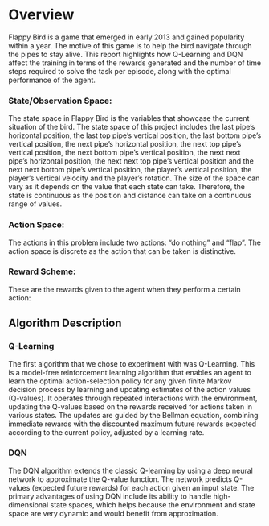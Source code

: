 # Overview
Flappy Bird is a game that emerged in early 2013 and gained popularity within a year. The motive of this game is to help the bird navigate through the pipes to stay alive. This report highlights how Q-Learning and DQN affect the training in terms of the rewards generated and the number of time steps required to solve the task per episode, along with the optimal performance of the agent.

### State/Observation Space: 
The state space in Flappy Bird is the variables that showcase the current situation of the bird. The state space of this project includes the last pipe’s horizontal position, the last top pipe’s vertical position, the last bottom pipe’s vertical position, the next pipe’s horizontal position, the next top pipe’s vertical position, the next bottom pipe’s vertical position, the next next pipe’s horizontal position, the next next top pipe’s vertical position and the next next bottom pipe’s vertical position, the player’s vertical position, the player’s vertical velocity and the player’s rotation. The size of the space can vary as it depends on the value that each state can take. Therefore, the state is continuous as the position and distance can take on a continuous range of values. 
### Action Space: 
The actions in this problem include two actions: “do nothing” and “flap”. The action space is discrete as the action that can be taken is distinctive. 
### Reward Scheme: 
These are the rewards given to the agent when they perform a certain action:

## Algorithm Description
### Q-Learning
The first algorithm that we chose to experiment with was Q-Learning. This is a model-free reinforcement learning algorithm that enables an agent to learn the optimal action-selection policy for any given finite Markov decision process by learning and updating estimates of the action values (Q-values). It operates through repeated interactions with the environment, updating the Q-values based on the rewards received for actions taken in various states. The updates are guided by the Bellman equation, combining immediate rewards with the discounted maximum future rewards expected according to the current policy, adjusted by a learning rate. 

### DQN
The DQN algorithm extends the classic Q-learning by using a deep neural network to approximate the Q-value function. The network predicts Q-values (expected future rewards) for each action given an input state. The primary advantages of using DQN include its ability to handle high-dimensional state spaces, which helps because the environment and state space are very dynamic and would benefit from approximation. 
